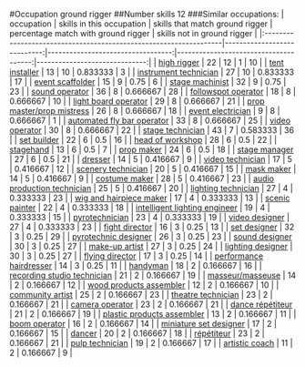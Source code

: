 #Occupation ground rigger
##Number skills 12
###Similar occupations:
| occupation                                                        |   skills in this occupation |   skills that match ground rigger |   percentage match with ground rigger |   skills not in ground rigger |
|:------------------------------------------------------------------|----------------------------:|----------------------------------:|--------------------------------------:|------------------------------:|
| [high rigger](high_rigger.md)                                     |                          22 |                                12 |                              1        |                            10 |
| [tent installer](tent_installer.md)                               |                          13 |                                10 |                              0.833333 |                             3 |
| [instrument technician](instrument_technician.md)                 |                          27 |                                10 |                              0.833333 |                            17 |
| [event scaffolder](event_scaffolder.md)                           |                          15 |                                 9 |                              0.75     |                             6 |
| [stage machinist](stage_machinist.md)                             |                          32 |                                 9 |                              0.75     |                            23 |
| [sound operator](sound_operator.md)                               |                          36 |                                 8 |                              0.666667 |                            28 |
| [followspot operator](followspot_operator.md)                     |                          18 |                                 8 |                              0.666667 |                            10 |
| [light board operator](light_board_operator.md)                   |                          29 |                                 8 |                              0.666667 |                            21 |
| [prop master/prop mistress](prop_master-prop_mistress.md)         |                          26 |                                 8 |                              0.666667 |                            18 |
| [event electrician](event_electrician.md)                         |                           9 |                                 8 |                              0.666667 |                             1 |
| [automated fly bar operator](automated_fly_bar_operator.md)       |                          33 |                                 8 |                              0.666667 |                            25 |
| [video operator](video_operator.md)                               |                          30 |                                 8 |                              0.666667 |                            22 |
| [stage technician](stage_technician.md)                           |                          43 |                                 7 |                              0.583333 |                            36 |
| [set builder](set_builder.md)                                     |                          22 |                                 6 |                              0.5      |                            16 |
| [head of workshop](head_of_workshop.md)                           |                          28 |                                 6 |                              0.5      |                            22 |
| [stagehand](stagehand.md)                                         |                          13 |                                 6 |                              0.5      |                             7 |
| [prop maker](prop_maker.md)                                       |                          24 |                                 6 |                              0.5      |                            18 |
| [stage manager](stage_manager.md)                                 |                          27 |                                 6 |                              0.5      |                            21 |
| [dresser](dresser.md)                                             |                          14 |                                 5 |                              0.416667 |                             9 |
| [video technician](video_technician.md)                           |                          17 |                                 5 |                              0.416667 |                            12 |
| [scenery technician](scenery_technician.md)                       |                          20 |                                 5 |                              0.416667 |                            15 |
| [mask maker](mask_maker.md)                                       |                          14 |                                 5 |                              0.416667 |                             9 |
| [costume maker](costume_maker.md)                                 |                          28 |                                 5 |                              0.416667 |                            23 |
| [audio production technician](audio_production_technician.md)     |                          25 |                                 5 |                              0.416667 |                            20 |
| [lighting technician](lighting_technician.md)                     |                          27 |                                 4 |                              0.333333 |                            23 |
| [wig and hairpiece maker](wig_and_hairpiece_maker.md)             |                          17 |                                 4 |                              0.333333 |                            13 |
| [scenic painter](scenic_painter.md)                               |                          22 |                                 4 |                              0.333333 |                            18 |
| [intelligent lighting engineer](intelligent_lighting_engineer.md) |                          19 |                                 4 |                              0.333333 |                            15 |
| [pyrotechnician](pyrotechnician.md)                               |                          23 |                                 4 |                              0.333333 |                            19 |
| [video designer](video_designer.md)                               |                          27 |                                 4 |                              0.333333 |                            23 |
| [fight director](fight_director.md)                               |                          16 |                                 3 |                              0.25     |                            13 |
| [set designer](set_designer.md)                                   |                          32 |                                 3 |                              0.25     |                            29 |
| [pyrotechnic designer](pyrotechnic_designer.md)                   |                          26 |                                 3 |                              0.25     |                            23 |
| [sound designer](sound_designer.md)                               |                          30 |                                 3 |                              0.25     |                            27 |
| [make-up artist](make-up_artist.md)                               |                          27 |                                 3 |                              0.25     |                            24 |
| [lighting designer](lighting_designer.md)                         |                          30 |                                 3 |                              0.25     |                            27 |
| [flying director](flying_director.md)                             |                          17 |                                 3 |                              0.25     |                            14 |
| [performance hairdresser](performance_hairdresser.md)             |                          14 |                                 3 |                              0.25     |                            11 |
| [handyman](handyman.md)                                           |                          18 |                                 2 |                              0.166667 |                            16 |
| [recording studio technician](recording_studio_technician.md)     |                          21 |                                 2 |                              0.166667 |                            19 |
| [masseur/masseuse](masseur-masseuse.md)                           |                          14 |                                 2 |                              0.166667 |                            12 |
| [wood products assembler](wood_products_assembler.md)             |                          12 |                                 2 |                              0.166667 |                            10 |
| [community artist](community_artist.md)                           |                          25 |                                 2 |                              0.166667 |                            23 |
| [theatre technician](theatre_technician.md)                       |                          23 |                                 2 |                              0.166667 |                            21 |
| [camera operator](camera_operator.md)                             |                          23 |                                 2 |                              0.166667 |                            21 |
| [dance répétiteur](dance_répétiteur.md)                           |                          21 |                                 2 |                              0.166667 |                            19 |
| [plastic products assembler](plastic_products_assembler.md)       |                          13 |                                 2 |                              0.166667 |                            11 |
| [boom operator](boom_operator.md)                                 |                          16 |                                 2 |                              0.166667 |                            14 |
| [miniature set designer](miniature_set_designer.md)               |                          17 |                                 2 |                              0.166667 |                            15 |
| [dancer](dancer.md)                                               |                          20 |                                 2 |                              0.166667 |                            18 |
| [répétiteur](répétiteur.md)                                       |                          23 |                                 2 |                              0.166667 |                            21 |
| [pulp technician](pulp_technician.md)                             |                          19 |                                 2 |                              0.166667 |                            17 |
| [artistic coach](artistic_coach.md)                               |                          11 |                                 2 |                              0.166667 |                             9 |
